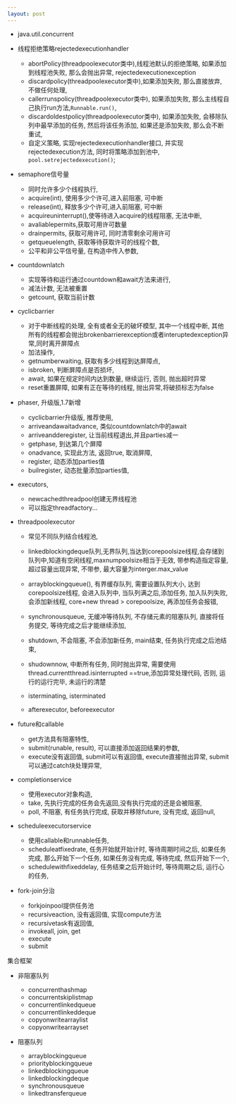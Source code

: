 ```yaml
---
layout: post
---
```

- java.util.concurrent

- 线程拒绝策略rejectedexecutionhandler

    - abortPolicy(threadpoolexecutor类中),线程池默认的拒绝策略, 如果添加到线程池失败, 那么会抛出异常, rejectedexecutionexception
    - discardpolicy(threadpoolexecutor类中),如果添加失败, 那么直接放弃, 不做任何处理,
    - callerrunspolicy(threadpoolexecutor类中), 如果添加失败, 那么主线程自己执行run方法,`Runnable.run()`,
    - discardoldestpolicy(threadpoolexecutor类中), 如果添加失败, 会移除队列中最早添加的任务, 然后将该任务添加, 如果还是添加失败, 那么会不断重试,
    - 自定义策略, 实现rejectedexecutionhandler接口, 并实现rejectedexecution方法, 同时将策略添加到池中, `pool.setrejectedexecution()`;

- semaphore信号量

    - 同时允许多少个线程执行,
    - acquire(int), 使用多少个许可,进入前阻塞, 可中断
    - release(int), 释放多少个许可,进入前阻塞, 可中断
    - acquireuninterrupt(),使等待进入acquire的线程阻塞, 无法中断,
    - avaliablepermits,获取可用许可数量
    - drainpermits, 获取可用许可, 同时清零剩余可用许可
    - getqueuelength, 获取等待获取许可的线程个数,
    - 公平和非公平信号量, 在构造中传入参数,


- countdownlatch

    - 实现等待和运行通过countdown和await方法来进行,
    - 减法计数, 无法被重置
    - getcount, 获取当前计数

- cyclicbarrier

    - 对于中断线程的处理, 全有或者全无的破坏模型, 其中一个线程中断, 其他所有的线程都会抛出brokenbarrierexception或者interuptedexception异常,同时离开屏障点
    - 加法操作,
    - getnumberwaiting, 获取有多少线程到达屏障点,
    - isbroken, 判断屏障点是否损坏,
    - await, 如果在规定时间内达到数量, 继续运行, 否则, 抛出超时异常
    - reset重置屏障, 如果有正在等待的线程, 抛出异常,将破损标志为false

- phaser, 升级版,1.7新增

    - cyclicbarrier升级版, 推荐使用,
    - arriveandawaitadvance, 类似countdownlatch中的await
    - arriveandderegister, 让当前线程退出,并且parties减一
    - getphase, 到达第几个屏障
    - onadvance, 实现此方法, 返回true, 取消屏障,
    - register, 动态添加parties值
    - builregister, 动态批量添加parties值,

- executors,

    - newcachedthreadpool创建无界线程池
    - 可以指定threadfactory...

- threadpoolexecutor

    - 常见不同队列结合线程池,
    - linkedblockingdeque队列,无界队列,当达到corepoolsize线程,会存储到队列中,知道有空闲线程,maxnumpoolsize相当于无效, 带参构造指定容量,超过容量出现异常, 不带参, 最大容量为interger.max_value
    - arrayblockingqueue(), 有界缓存队列, 需要设置队列大小, 达到corepoolsize线程, 会进入队列中, 当队列满之后,添加任务, 加入队列失败, 会添加新线程, core+new thread > corepoolsize, 再添加任务会报错,
    - synchronousqueue, 无缓冲等待队列, 不存储元素的阻塞队列, 直接将任务提交, 等待完成之后才能继续添加, 

    - shutdown, 不会阻塞, 不会添加新任务, main结束, 任务执行完成之后池结束,
    - shudownnow, 中断所有任务, 同时抛出异常, 需要使用thread.currentthread.isinterrupted ==true,添加异常处理代码, 否则, 运行的运行完毕, 未运行的清楚
    - isterminating,  isterminated
    - afterexecutor, beforeexecutor

- future和callable

    - get方法具有阻塞特性,
    - submit(runable, result), 可以直接添加返回结果的参数,
    - execute没有返回值, submit可以有返回值, execute直接抛出异常, submit可以通过catch块处理异常,

- completionservice

    - 使用executor对象构造,
    - take, 先执行完成的任务会先返回,没有执行完成的还是会被阻塞,
    - poll, 不阻塞, 有任务执行完成, 获取并移除future, 没有完成, 返回null,

- scheduleexecutorservice

    - 使用callable和runnable任务,
    - scheduleatfixedrate, 任务开始就开始计时, 等待周期时间之后, 如果任务完成, 那么开始下一个任务, 如果任务没有完成, 等待完成, 然后开始下一个,
    - schedulewithfixeddelay, 任务结束之后开始计时, 等待周期之后, 运行心的任务,

- fork-join分治

    - forkjoinpool提供任务池
    - recursiveaction, 没有返回值, 实现compute方法
    - recursivetask有返回值, 
    - invokeall, join, get
    - execute
    - submit

集合框架

- 非阻塞队列

    - concurrenthashmap
    - concurrentskiplistmap
    - concurrentlinkedqueue
    - concurrentlinkeddeque
    - copyonwritearraylist
    - copyonwritearrayset

- 阻塞队列

    - arrayblockingqueue
    - priorityblockingqueue
    - linkedblockingqueue
    - linkedblockingdeque
    - synchronousqueue
    - linkedtransferqueue

